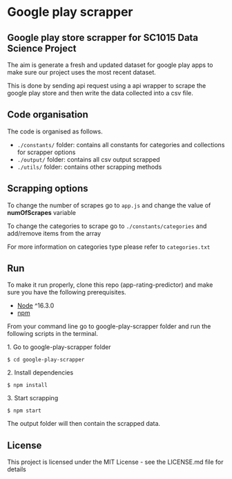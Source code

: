 # Google play scrapper

## Google play store scrapper for SC1015 Data Science Project

The aim is generate a fresh and updated dataset for google play apps to make sure our project uses the most recent dataset.

This is done by sending api request using a api wrapper to scrape the google play store and then write the data collected into a csv file.

## Code organisation

The code is organised as follows.

- `./constants/` folder: contains all constants for categories and collections for scrapper options
- `./output/` folder: contains all csv output scrapped
- `./utils/` folder: contains other scrapping methods

## Scrapping options

To change the number of scrapes go to `app.js` and change the value of **numOfScrapes** variable

To change the categories to scrape go to `./constants/categories` and add/remove items from the array

For more information on categories type please refer to `categories.txt`

## Run

To make it run properly, clone this repo (app-rating-predictor) and make sure you have the following prerequisites.

- [Node](https://nodejs.org/en/download/) ^16.3.0
- [npm](https://nodejs.org/en/download/package-manager/)

From your command line go to google-play-scrapper folder and run the following scripts in the terminal.

1\. Go to google-play-scrapper folder

```terminal
$ cd google-play-scrapper
```

2\. Install dependencies

```terminal
$ npm install
```

3\. Start scrapping

```terminal
$ npm start
```

The output folder will then contain the scrapped data.

## License

This project is licensed under the MIT License - see the LICENSE.md file for details
